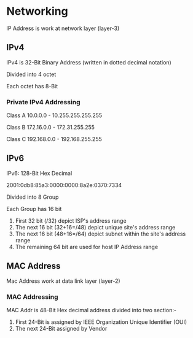 # Networking

IP Address is work at network layer (layer-3)

## IPv4

IPv4 is 32-Bit Binary Address (written in dotted decimal notation)

Divided into 4 octet

Each octet has 8-Bit

### Private IPv4 Addressing

Class A 10.0.0.0 - 10.255.255.255.255

Class B 172.16.0.0 - 172.31.255.255

Class C 192.168.0.0 - 192.168.255.255

## IPv6

IPv6: 128-Bit Hex Decimal

2001:0db8:85a3:0000:0000:8a2e:0370:7334

Divided into 8 Group

Each Group has 16 bit

1. First 32 bit (/32) depict ISP's address range
2. The next 16 bit (32+16=/48) depict unique site's address range
3. The next 16 bit (48+16=/64) depict subnet within the site's address range
4. The remaining 64 bit are used for host IP Address range

## MAC Address

Mac Address work at data link layer (layer-2)

### MAC Addressing

MAC Addr is 48-Bit Hex decimal address divided into two section:-

1. First 24-Bit is assigned by IEEE Organization Unique Identifier (OUI)
2. The next 24-Bit assigned by Vendor
